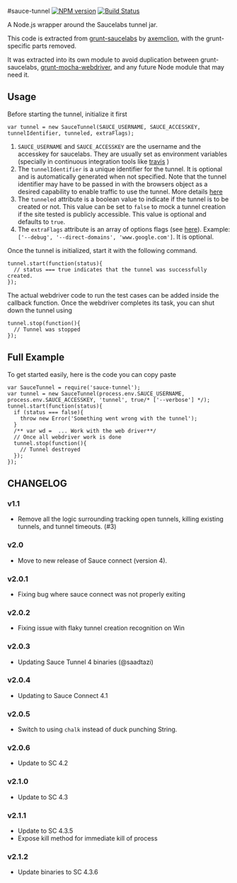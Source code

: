 #sauce-tunnel
[![NPM version](https://badge.fury.io/js/sauce-tunnel.png)](http://badge.fury.io/js/sauce-tunnel)
[![Build Status](https://travis-ci.org/jmreidy/sauce-tunnel.svg)](https://travis-ci.org/jmreidy/sauce-tunnel)

A Node.js wrapper around the Saucelabs tunnel jar.

This code is extracted from
[grunt-saucelabs](https://github.com/axemclion/grunt-saucelabs) by
[axemclion](https://github.com/axemclion), with the grunt-specific parts
removed.

It was extracted into its own module to avoid duplication between
grunt-saucelabs,
[grunt-mocha-webdriver](https://github.com/grunt-mocha-webdriver), and any
future Node module that may need it.

## Usage
Before starting the tunnel, initialize it first

```
var tunnel = new SauceTunnel(SAUCE_USERNAME, SAUCE_ACCESSKEY, tunnelIdentifier, tunneled, extraFlags);
```

1. `SAUCE_USERNAME` and `SAUCE_ACCESSKEY` are the username and the accesskey for saucelabs. They are usually set as environment variables (specially in continuous integration tools like [travis](http://travis-ci.org) )
2. The `tunnelIdentifier` is a unique identifier for the tunnel. It is optional and is automatically generated when not specified. Note that the tunnel identifier may have to be passed in with the browsers object as a desired capability to enable traffic to use the tunnel. More details [here](https://saucelabs.com/docs/additional-config#tunnel-identifier)
3. The `tunneled` attribute is a boolean value to indicate if the tunnel is to be created or not. This value can be set to `false` to mock a tunnel creation if the site tested is publicly accessible. This value is optional and defaults to `true`.
4. The ``extraFlags`` attribute is an array of options flags (see [here](https://saucelabs.com/docs/connect)). Example: ``['--debug', '--direct-domains', 'www.google.com']``. It is optional.

Once the tunnel is initialized, start it with the following command.

```
tunnel.start(function(status){
  // status === true indicates that the tunnel was successfully created.
});
```

The actual webdriver code to run the test cases can be added inside the callback function. Once the webdriver completes its task, you can shut down the tunnel using

```
tunnel.stop(function(){
  // Tunnel was stopped
});
```

## Full Example
To get started easily, here is the code you can copy paste

```
var SauceTunnel = require('sauce-tunnel');
var tunnel = new SauceTunnel(process.env.SAUCE_USERNAME, process.env.SAUCE_ACCESSKEY, 'tunnel', true/* ['--verbose'] */);
tunnel.start(function(status){
  if (status === false){
    throw new Error('Something went wrong with the tunnel');
  }
  /** var wd =  ... Work with the web driver**/
  // Once all webdriver work is done
  tunnel.stop(function(){
    // Tunnel destroyed
  });
});
```

## CHANGELOG

### v1.1
- Remove all the logic surrounding tracking open tunnels, killing existing
tunnels, and tunnel timeouts. (#3)

### v2.0
- Move to new release of Sauce connect (version 4).

### v2.0.1
- Fixing bug where sauce connect was not properly exiting

### v2.0.2
- Fixing issue with flaky tunnel creation recognition on Win

### v2.0.3
- Updating Sauce Tunnel 4 binaries (@saadtazi)

### v2.0.4
- Updating to Sauce Connect 4.1

### v2.0.5
- Switch to using `chalk` instead of duck punching String.

### v2.0.6
- Update to SC 4.2

### v2.1.0
- Update to SC 4.3

### v2.1.1
- Update to SC 4.3.5
- Expose kill method for immediate kill of process

### v2.1.2
- Update binaries to SC 4.3.6
